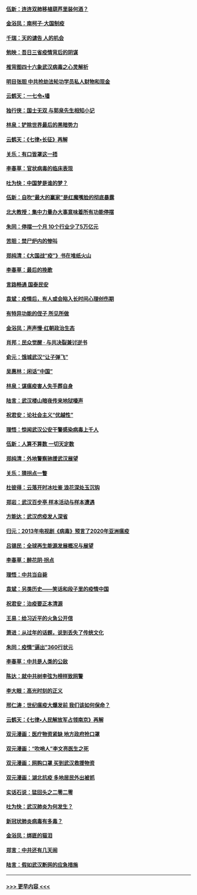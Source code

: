 #### [伍新：连连双肺移植葫芦里装何酒？](../pages/nsc993/n11913667.md?t=03051203) 
#### [金浴凤：南柯子·大国制疫](../pages/nsc993/n11913657.md?t=03051203) 
#### [千瑞：天的谴告  人的机会](../pages/nsc993/n11913309.md?t=03051203) 
#### [勉映：吾日三省疫情背后的阴谋](../pages/nsc993/n11913079.md?t=03051203) 
#### [推背图四十六象武汉病毒之心灵解析](../pages/nsc993/n11911761.md?t=03051203) 
#### [明目张胆 中共抢劫法轮功学员私人财物和现金](../pages/nsc993/n11910262.md?t=03051203) 
#### [云鹤天：一七令▪墙](../pages/nsc993/n11910627.md?t=03051203) 
#### [独行侠：国士无双 与郭泉先生相知小记](../pages/nsc993/n11910613.md?t=03051203) 
#### [林泉：铲除世界最后的黑暗势力](../pages/nsc993/n11909320.md?t=03051203) 
#### [云鹤天：《七律▪长征》再解](../pages/nsc993/n11909327.md?t=03051203) 
#### [关乐：有口皆罩这一捂](../pages/nsc993/n11908393.md?t=03051203) 
#### [李春草：官状病毒的临床表现](../pages/nsc993/n11908339.md?t=03051203) 
#### [吐为快：中国梦是谁的梦？](../pages/nsc993/n11906564.md?t=03051203) 
#### [伍新：自吹“最大的赢家”是红魔嘴脸的彻底暴露](../pages/nsc993/n11906407.md?t=03051203) 
#### [北大教授：集中力量办大事意味着所有功能停摆](../pages/nsc993/n11904800.md?t=03051203) 
#### [朱同：停摆一个月 10个行业少了5万亿元](../pages/nsc993/n11904498.md?t=03051203) 
#### [苦胆：焚尸炉内的惨叫](../pages/nsc993/n11904479.md?t=03051203) 
#### [郑纯清：《大国战“疫”》书在堆纸火山](../pages/nsc993/n11904450.md?t=03051203) 
#### [李春草：最后的挽歌](../pages/nsc993/n11904441.md?t=03051203) 
#### [言路畅通 国泰民安](../pages/nsc993/n11904222.md?t=03051203) 
#### [袁斌：疫情后，有人或会陷入长时间心理创伤期](../pages/nsc993/n11901514.md?t=03051203) 
#### [有特异功能的侄子 所见所做](../pages/nsc993/n11901154.md?t=03051203) 
#### [金浴凤：声声慢‧红朝政治生态](../pages/nsc993/n11899553.md?t=03051203) 
#### [肖邦：民众觉醒 · 与共决裂兼讨逆书](../pages/nsc993/n11898435.md?t=03051203) 
#### [俞元：饿城武汉“让子弹飞”](../pages/nsc993/n11898344.md?t=03051203) 
#### [吴惠林：闲话“中国”](../pages/nsc993/n11898182.md?t=03051203) 
#### [林泉：谋瘟疫害人失手葬自身](../pages/nsc993/n11897892.md?t=03051203) 
#### [陆言：武汉楼山暗夜传来地狱嚎声](../pages/nsc993/n11897033.md?t=03051203) 
#### [祝君安：论社会主义“优越性”](../pages/nsc993/n11897005.md?t=03051203) 
#### [理悟：惊闻武汉公安干警感染病毒上千人](../pages/nsc993/n11896947.md?t=03051203) 
#### [伍新：人算不算数 一切天定数](../pages/nsc993/n11893372.md?t=03051203) 
#### [郑纯清：外地警察驰援武汉展望](../pages/nsc993/n11893115.md?t=03051203) 
#### [关乐：猜拐点一瞥](../pages/nsc993/n11893020.md?t=03051203) 
#### [杜彼得：云落开时冰吐鉴 浪花深处玉沉钩](../pages/nsc993/n11892107.md?t=03051203) 
#### [郑岩：武汉百步亭 样本活动与样本遭遇](../pages/nsc993/n11892310.md?t=03051203) 
#### [方能达：武汉疠疫发人深省](../pages/nsc993/n11891376.md?t=03051203) 
#### [归元：2013年电视剧《病毒》预言了2020年亚洲瘟疫](../pages/nsc993/n11891126.md?t=03051203) 
#### [吕锡民：全球再生能源发展概况与展望](../pages/nsc993/n11890613.md?t=03051203) 
#### [李春草：醉花阴·拐点](../pages/nsc993/n11890567.md?t=03051203) 
#### [理悟：中共当自毙](../pages/nsc993/n11890559.md?t=03051203) 
#### [袁斌：另类历史——笑话和段子里的疫情中国](../pages/nsc993/n11889243.md?t=03051203) 
#### [祝君安：治疫要正本清源](../pages/nsc993/n11889085.md?t=03051203) 
#### [王易：给习近平的火急公开信](../pages/nsc993/n11888225.md?t=03051203) 
#### [萧进：从过年的话题，说到丢失了传统文化](../pages/nsc993/n11887732.md?t=03051203) 
#### [朱同：疫情“逼出”360行状元](../pages/nsc993/n11887678.md?t=03051203) 
#### [李春草：中共是人类的公敌](../pages/nsc993/n11887656.md?t=03051203) 
#### [陈达：就中共树李弦为榜样致网警](../pages/nsc993/n11887625.md?t=03051203) 
#### [李大眼：高光时刻的正义](../pages/nsc993/n11887585.md?t=03051203) 
#### [邢仁涛：世纪瘟疫大爆发前 我们该如何保命？](../pages/nsc993/n11887535.md?t=03051203) 
#### [云鹤天：《七律▪人民解放军占领南京》再解](../pages/nsc993/n11887524.md?t=03051203) 
#### [双元漫画：医疗物资紧缺 地方政府抢口罩](../pages/nsc993/n11884744.md?t=03051203) 
#### [双元漫画：“吹哨人”李文亮医生之死](../pages/nsc993/n11884705.md?t=03051203) 
#### [双元漫画：网购口罩 买到武汉救援物资](../pages/nsc993/n11884670.md?t=03051203) 
#### [双元漫画：湖北抗疫 多地居民外出被抓](../pages/nsc993/n11884643.md?t=03051203) 
#### [实话石说：猛回头之二零二零](../pages/nsc993/n11883968.md?t=03051203) 
#### [吐为快：武汉肺炎为何发生？](../pages/nsc993/n11882180.md?t=03051203) 
#### [新冠状肺炎病毒有多毒？](../pages/nsc993/n11881790.md?t=03051203) 
#### [金浴凤：绑匪的猫泪](../pages/nsc993/n11880664.md?t=03051203) 
#### [郑言：中共还有几天闹](../pages/nsc993/n11880645.md?t=03051203) 
#### [陆言：假如武汉断网的应急措施](../pages/nsc993/n11880619.md?t=03051203) 

----
#### [ >>> 更早内容 <<< ](../indexes/nsc993-earlier.md)
